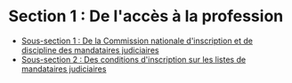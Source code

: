 # Section 1 : De l'accès à la profession

- [Sous-section 1 : De la Commission nationale d'inscription et de discipline des mandataires judiciaires](sous-section-1)
- [Sous-section 2 : Des conditions d'inscription sur les listes de mandataires judiciaires](sous-section-2)
